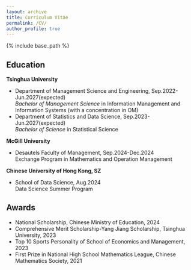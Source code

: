 ```yaml
---
layout: archive
title: Curriculum Vitae
permalink: /CV/
author_profile: true
---
```


{% include base_path %}

## Education

**Tsinghua University** <br/>
- Department of Management Science and Engineering, Sep.2022-Jun.2027(expected) <br/>
*Bachelor of Management Science* in Information Management and Information Systems (with a concentration in OM) <br/>
- Department of Statistics and Data Science, Sep.2023-Jun.2027(expected) <br/>
*Bachelor of Science* in Statistical Science

**McGill University** <br/>
- Desautels Faculty of Management, Sep.2024-Dec.2024 <br/>
Exchange Program in Mathematics and Operation Management <br/>

**Chinese University of Hong Kong, SZ** <br/>
- School of Data Science, Aug.2024 <br/>
Data Science Summer Program <br/>

## Awards 
- National Scholarship, Chinese Ministry of Education, 2024 <br/>
- Comprehensive Merit Scholarship-Yang Jiang Scholarship, Tsinghua University, 2023 <br/>
- Top 10 Sports Personality of School of Economics and Management, 2023 <br/>
- First Prize in National High School Mathematics League, Chinese Mathematics Society, 2021 <br/>

